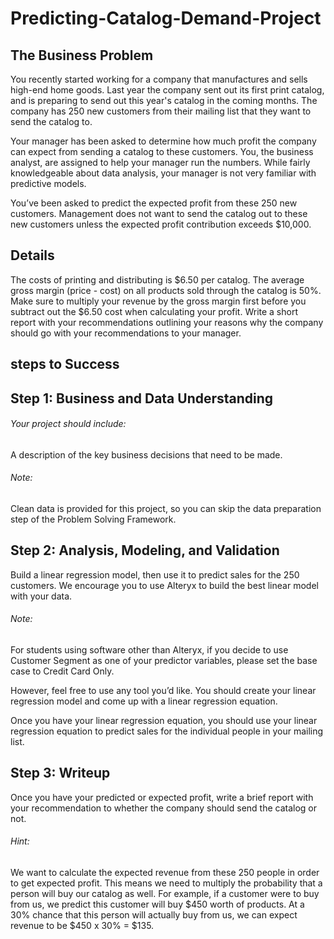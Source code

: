 # Predicting-Catalog-Demand-Project


<h2> The Business Problem </h2>

You recently started working for a company that manufactures and sells high-end home goods. Last year the company sent out its first print catalog, and is preparing to send out this year's catalog in the coming months. The company has 250 new customers from their mailing list that they want to send the catalog to.

Your manager has been asked to determine how much profit the company can expect from sending a catalog to these customers. You, the business analyst, are assigned to help your manager run the numbers. While fairly knowledgeable about data analysis, your manager is not very familiar with predictive models.

You’ve been asked to predict the expected profit from these 250 new customers. Management does not want to send the catalog out to these new customers unless the expected profit contribution exceeds $10,000.

<h2> Details</h2>
The costs of printing and distributing is $6.50 per catalog.
The average gross margin (price - cost) on all products sold through the catalog is 50%.
Make sure to multiply your revenue by the gross margin first before you subtract out the $6.50 cost when calculating your profit.
Write a short report with your recommendations outlining your reasons why the company should go with your recommendations to your manager.


<h2> steps to Success</h2>

<h2> Step 1: Business and Data Understanding </h2>

<h6> Your project should include:</h6>

A description of the key business decisions that need to be made.
<h6> Note: </h6> Clean data is provided for this project, so you can skip the data preparation step of the Problem Solving Framework.

<h2> Step 2: Analysis, Modeling, and Validation </h2>

Build a linear regression model, then use it to predict sales for the 250 customers. We encourage you to use Alteryx to build the best linear model with your data.

<h6> Note: </h6> For students using software other than Alteryx, if you decide to use Customer Segment as one of your predictor variables, please set the base case to Credit Card Only.

However, feel free to use any tool you’d like. You should create your linear regression model and come up with a linear regression equation.

Once you have your linear regression equation, you should use your linear regression equation to predict sales for the individual people in your mailing list.

<h2> Step 3: Writeup</h2>

Once you have your predicted or expected profit, write a brief report with your recommendation to whether the company should send the catalog or not.
<h6> Hint:</h6>
We want to calculate the expected revenue from these 250 people in order to get expected profit. This means we need to multiply the probability that a person will buy our catalog as well. For example, if a customer were to buy from us, we predict this customer will buy $450 worth of products. At a 30% chance that this person will actually buy from us, we can expect revenue to be $450 x 30% = $135.
